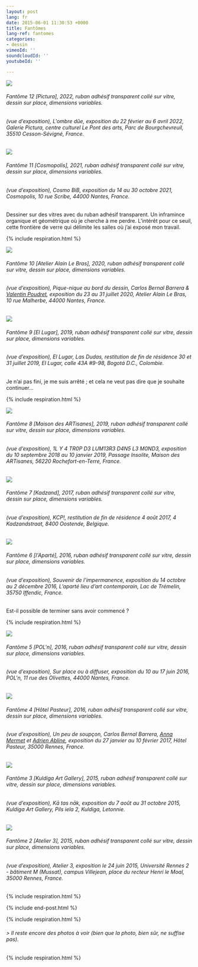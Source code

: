 ```yaml
---
layout: post
lang: fr
date: 2015-06-01 11:30:53 +0000
title: Fantômes
lang-ref: fantomes
categories:
- dessin
vimeoId: ''
soundcloudId: ''
youtubeId: ''

---
```

![](/mepierdoparaver/imgs/fantome12-up.jpg)

###### _Fantôme 12 \[Pictura\]_, 2022, ruban adhésif transparent collé sur vitre, dessin sur place, dimensions variables.

###### (vue d’exposition), _L'ombre dûe_, exposition du 22 février au 6 avril 2022, Galerie Pictura, centre culturel Le Pont des arts, Parc de Bourgchevreuil, 35510 Cesson-Sévigné, France.

![](/mepierdoparaver/imgs/fantome-11-up.jpg)

###### _Fantôme 11 \[Cosmopolis\]_, 2021, ruban adhésif transparent collé sur vitre, dessin sur place, dimensions variables.

###### (vue d’exposition), _Cosmo BiB_, exposition du 14 au 30 octobre 2021, Cosmopolis, 10 rue Scribe, 44000 Nantes, France.

Dessiner sur des vitres avec du ruban adhésif transparent. Un inframince organique et géométrique où je cherche à me perdre. L’intérêt pour ce seuil, cette frontière de verre qui délimite les salles où j’ai exposé mon travail.

{% include respiration.html %}

![](/mepierdoparaver/imgs/fantome10-up.jpg)

###### _Fantôme 10 \[Atelier Alain Le Bras\]_, 2020, ruban adhésif transparent collé sur vitre, dessin sur place, dimensions variables.

###### (vue d’exposition), _Pique-nique au bord du dessin_, Carlos Bernal Barrera & [Valentin Poudret](http://www.valentin-poudret.com), exposition du 23 au 31 juillet 2020, Atelier Alain Le Bras, 10 rue Malherbe, 44000 Nantes, France.

![](/mepierdoparaver/imgs/fantome09-up.jpg)

###### _Fantôme 9 \[El Lugar\]_, 2019, ruban adhésif transparent collé sur vitre, dessin sur place, dimensions variables.

###### (vue d’exposition), _El Lugar, Las Dudas_, restitution de fin de résidence 30 et 31 juillet 2019, El Lugar, calle 43A #9-98, Bogotá D.C., Colombie.

Je n’ai pas fini, je me suis arrêté ; et cela ne veut pas dire que je souhaite continuer...

{% include respiration.html %}

![](/mepierdoparaver/imgs/fantome-8-up.jpg)

###### _Fantôme 8 \[Maison des ARTisanes\]_, 2019, ruban adhésif transparent collé sur vitre, dessin sur place, dimensions variables.

###### (vue d’exposition), _1L Y 4 TR0P D3 LUM13R3 D4N5 L3 M0ND3_, exposition du 10 septembre 2018 au 10 janvier 2019, Passage Insolite, Maison des ARTisanes, 56220 Rochefort-en-Terre, France.

![](/mepierdoparaver/imgs/fantome07-up.jpg)

###### _Fantôme 7 \[Kadzand\]_, 2017, ruban adhésif transparent collé sur vitre, dessin sur place, dimensions variables.

###### (vue d’exposition), _KCP!_, restitution de fin de résidence 4 août 2017, 4 Kadzandstraat, 8400 Oostende, Belgique.

![](/mepierdoparaver/imgs/fantome06-up.jpg)

###### _Fantôme 6 \[l'Aparté\]_, 2016, ruban adhésif transparent collé sur vitre, dessin sur place, dimensions variables.

###### (vue d’exposition), _Souvenir de l'impermanence_, exposition du 14 octobre au 2 décembre 2016, L’aparté lieu d’art contemporain, Lac de Trémelin, 35750 Iffendic, France.

Est-il possible de terminer sans avoir commencé ?

{% include respiration.html %}

![](/mepierdoparaver/imgs/fantome05-up.jpg)

###### _Fantôme 5 \[POL'n\]_, 2016, ruban adhésif transparent collé sur vitre, dessin sur place, dimensions variables.

###### (vue d’exposition), _Sur place ou à diffuser_, exposition du 10 au 17 juin 2016, POL'n, 11 rue des Olivettes, 44000 Nantes, France.

![](/mepierdoparaver/imgs/fantome-4-up.jpg)

###### _Fantôme 4 \[Hôtel Pasteur\]_, 2016, ruban adhésif transparent collé sur vitre, dessin sur place, dimensions variables.

###### (vue d’exposition), _Un peu de soupçon_, Carlos Bernal Barrera, [Anna Mermet](http://mermet.wixsite.com/annamermet) et [Adrien Abline](http://ablineadrien.com/), exposition du 27 janvier au 10 février 2017, Hôtel Pasteur, 35000 Rennes, France.

![](/mepierdoparaver/imgs/fantome03-up.jpg)

###### _Fantôme 3 \[Kuldiga Art Gallery\]_, 2015, ruban adhésif transparent collé sur vitre, dessin sur place, dimensions variables.

###### (vue d’exposition), _Kā tas nāk_, exposition du 7 août au 31 octobre 2015, Kuldiga Art Gallery, Pils iela 2, Kuldiga, Letonnie.

![](/mepierdoparaver/imgs/fantome02-up.jpg)

###### _Fantôme 2 \[Atelier 3\]_, 2015, ruban adhésif transparent collé sur vitre, dessin sur place, dimensions variables.

###### (vue d’exposition), _Atelier 3_, exposition le 24 juin 2015, Université Rennes 2 - bâtiment M (Mussat), campus Villejean, place du recteur Henri le Moal, 35000 Rennes, France.

{% include respiration.html %}

{% include end-post.html %}

{% include respiration.html %}

###### _> Il reste encore des photos à voir (bien que la photo, bien sûr, ne suffise pas)._

{% include respiration.html %}